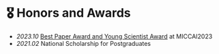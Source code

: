 # 🎖 Honors and Awards
- *2023.10* [Best Paper Award and Young Scientist Award](http://www.miccai.org/about-miccai/awards/best-paper-award-and-young-scientist-award/) at MICCAI2023
- *2021.02* National Scholarship for Postgraduates
